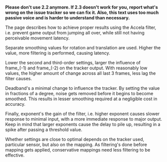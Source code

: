 **Please don't use 2.2 anymore. If 2.3 doesn't work for you, report what's wrong on the issue tracker so we can fix it. Also, this text uses too much passive voice and is harder to understand than necessary.**

The page describes how to achieve proper results using the Accela
filter, i.e.  prevent game output from jumping all over, while still not
having perceivable movement latency.

Separate smoothing values for rotation and translation are used. Higher
the value, more filtering is performed, causing latency.

Lower the second and third-order settings, larger the influence of
frame_(-1) and frame_(-2) on the tracker output. With reasonably low
values, the higher amount of change across all last 3 frames, less lag
the filter causes.

Deadband's a minimal change to influence the tracker. By setting the
value in fractions of a degree, noise gets removed before it begins to
become smoothed. This results in lesser smoothing required at a
negligible cost in accuracy.

Finally, exponent's the gain of the filter, i.e. higher exponent causes
slower response to minimal input, with a more immediate response to
major output. Keep in mind that larger exponents cause the delay to pile
up, resulting in a spike after passing a threshold value.

Whether settings are close to optimal depends on the tracker used,
particular sensor, but also on the mapping. As filtering's done
before mapping gets applied, conservative mappings need less
filtering to be effective.
